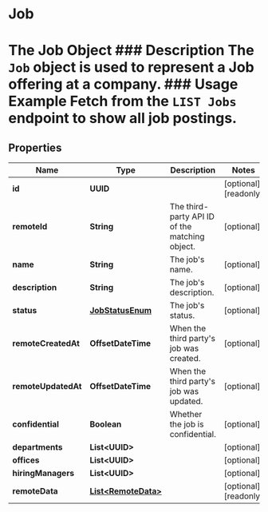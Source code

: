 

# Job

# The Job Object ### Description The `Job` object is used to represent a Job offering at a company.  ### Usage Example Fetch from the `LIST Jobs` endpoint to show all job postings.
## Properties

Name | Type | Description | Notes
------------ | ------------- | ------------- | -------------
**id** | **UUID** |  |  [optional] [readonly]
**remoteId** | **String** | The third-party API ID of the matching object. |  [optional]
**name** | **String** | The job&#39;s name. |  [optional]
**description** | **String** | The job&#39;s description. |  [optional]
**status** | [**JobStatusEnum**](JobStatusEnum.md) | The job&#39;s status. |  [optional]
**remoteCreatedAt** | **OffsetDateTime** | When the third party&#39;s job was created. |  [optional]
**remoteUpdatedAt** | **OffsetDateTime** | When the third party&#39;s job was updated. |  [optional]
**confidential** | **Boolean** | Whether the job is confidential. |  [optional]
**departments** | **List&lt;UUID&gt;** |  |  [optional]
**offices** | **List&lt;UUID&gt;** |  |  [optional]
**hiringManagers** | **List&lt;UUID&gt;** |  |  [optional]
**remoteData** | [**List&lt;RemoteData&gt;**](RemoteData.md) |  |  [optional] [readonly]



